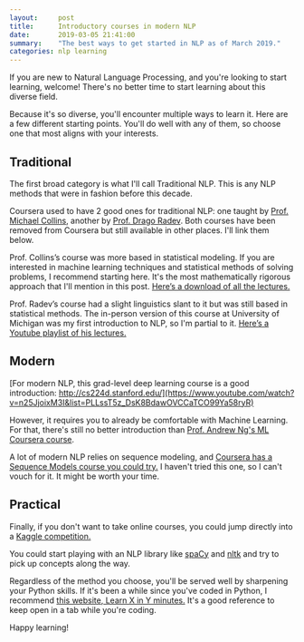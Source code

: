 ```yaml
---
layout:     post
title:      Introductory courses in modern NLP
date:       2019-03-05 21:41:00
summary:    "The best ways to get started in NLP as of March 2019."
categories: nlp learning
---
```


If you are new to Natural Language Processing, and you're looking to start learning, welcome! There's no better time to start learning about this diverse field.

Because it's so diverse, you'll encounter multiple ways to learn it. Here are a few different starting points. You'll do well with any of them, so choose one that most aligns with your interests.

## Traditional

The first broad category is what I'll call Traditional NLP. This is any NLP methods that were in fashion before this decade.

Coursera used to have 2 good ones for traditional NLP: one taught by [Prof. Michael Collins](http://www.cs.columbia.edu/~mcollins/), another by [Prof. Drago Radev](https://cpsc.yale.edu/people/dragomir-radev). Both courses have been removed from Coursera but still available in other places. I'll link them below.

Prof. Collins’s course was more based in statistical modeling. If you are interested in machine learning techniques and statistical methods of solving problems, I recommend starting here. It's the most mathematically rigorous approach that I'll mention in this post. [Here’s a download of all the lectures.](http://academictorrents.com/details/f99e7184fca947ee8f77901679e171fcadbf82e7) 

Prof. Radev’s course had a slight linguistics slant to it but was still based in statistical methods. The in-person version of this course at University of Michigan was my first introduction to NLP, so I'm partial to it. [Here’s a Youtube playlist of his lectures.](https://www.youtube.com/watch?v=n25JjoixM3I&list=PLLssT5z_DsK8BdawOVCCaTCO99Ya58ryR)

## Modern

[For modern NLP, this grad-level deep learning course is a good introduction: http://cs224d.stanford.edu/](https://www.youtube.com/watch?v=n25JjoixM3I&list=PLLssT5z_DsK8BdawOVCCaTCO99Ya58ryR)

However, it requires you to already be comfortable with Machine Learning. For that, there's still no better introduction than [Prof. Andrew Ng's ML Coursera course](https://www.coursera.org/learn/machine-learning).

A lot of modern NLP relies on sequence modeling, and [Coursera has a Sequence Models course you could try.](https://www.coursera.org/learn/nlp-sequence-models) I haven't tried this one, so I can't vouch for it. It might be worth your time.

## Practical

Finally, if you don't want to take online courses, you could jump directly into a [Kaggle competition.](https://www.kaggle.com/)

You could start playing with an NLP library like [spaCy](https://spacy.io/) and [nltk](http://www.nltk.org/) and try to pick up concepts along the way.

Regardless of the method you choose, you'll be served well by sharpening your Python skills. If it's been a while since you've coded in Python, I recommend [this website, Learn X in Y minutes.](https://learnxinyminutes.com/docs/python3/) It's a good reference to keep open in a tab while you're coding.

Happy learning!